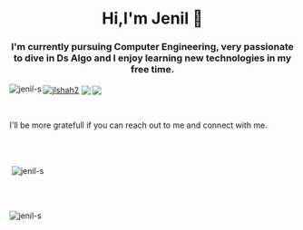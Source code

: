 <h1 align="center">Hi,I'm Jenil 👋</h1>
<h3 align="center">I'm currently pursuing Computer Engineering, very passionate to dive in Ds Algo and I enjoy learning new technologies in my free time.</h3>


<p align="left">
  <a href="https://linkedin.com/in/jenil-shah-0b0277190" target="blank"><img align="left" src="https://img.shields.io/badge/LinkedIn-0077B5?style=for-the-badge&logo=linkedin&logoColor=white" alt="jenil-s"/></a>
    <a href="https://twitter.com/jlshah2" target="blank"><img align="center" src="https://img.shields.io/badge/Twitter-1DA1F2?style=for-the-badge&logo=twitter&logoColor=white" alt="jlshah2"/></a>
  <a href="https://www.instagram.com/jenill_32" target="blank"><img align="center" src="https://img.shields.io/badge/Instagram-E4405F?style=for-the-badge&logo=instagram&logoColor=white"/></a>
  <a href="mailto: jenushah02@gmail.com" target="blank"><img align="center" src="https://img.shields.io/badge/Gmail-D14836?style=for-the-badge&logo=gmail&logoColor=white"/></a>
  </p><br>

<p>I'll be more gratefull if you can reach out to me and connect with me.</p>
<!--p><img align="left" src="https://github-readme-stats.vercel.app/api/top-langs?username=jenil-s&show_icons=true&locale=en&layout=compact" alt="jenil-s" /></p-->
<br>
<br>
<p>&nbsp;<img align="center" src="https://github-readme-stats.vercel.app/api?username=jenil-s&show_icons=true&locale=en" alt="jenil-s" /></p>
  <br>
  <br>

  
  <p align="left"> <img src="https://komarev.com/ghpvc/?username=jenil-s&label=Profile%20views&color=0e75b6&style=flat" alt="jenil-s" /> </p>
